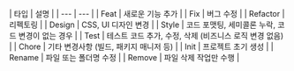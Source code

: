 | 타입 | 설명 |
		| --- | --- |
| Feat | 새로운 기능 추가 |
| Fix | 버그 수정 |
| Refactor | 리펙토링 |
| Design | CSS, UI 디자인 변경 |
| Style | 코드 포맷팅, 세미콜론 누락, 코드 변경이 없는 경우 |
| Test | 테스트 코드 추가, 수정, 삭제 (비즈니스 로직 변경 없음) |
| Chore | 기타 변경사항 (빌드, 패키지 매니저 등) |
| Init | 프로젝트 초기 생성 |
| Rename | 파일 또는 폴더명 수정 |
| Remove | 파일 삭제 작업만 수행 |